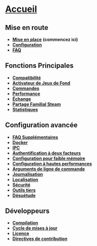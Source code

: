 # **[Accueil](https://github.com/JustArchiNET/ArchiSteamFarm/wiki/Home)**

## Mise en route

* **[Mise en place](https://github.com/JustArchiNET/ArchiSteamFarm/wiki/Setting-up)** **(commencez ici)**
* **[Configuration](https://github.com/JustArchiNET/ArchiSteamFarm/wiki/Configuration)**
* **[FAQ](https://github.com/JustArchiNET/ArchiSteamFarm/wiki/FAQ)**

## Fonctions Principales

* **[Compatibilité](https://github.com/JustArchiNET/ArchiSteamFarm/wiki/Compatibility)**
* **[Activateur de Jeux de Fond](https://github.com/JustArchiNET/ArchiSteamFarm/wiki/Background-games-redeemer)**
* **[Commandes](https://github.com/JustArchiNET/ArchiSteamFarm/wiki/Commands)**
* **[Performance](https://github.com/JustArchiNET/ArchiSteamFarm/wiki/Performance)**
* **[Échange](https://github.com/JustArchiNET/ArchiSteamFarm/wiki/Trading)**
* **[Partage Familial Steam](https://github.com/JustArchiNET/ArchiSteamFarm/wiki/Steam-Family-Sharing)**
* **[Statistiques](https://github.com/JustArchiNET/ArchiSteamFarm/wiki/Statistics)**

## Configuration avancée

* **[FAQ Supplémentaires](https://github.com/JustArchiNET/ArchiSteamFarm/wiki/Extended-FAQ)**
* **[Docker](https://github.com/JustArchiNET/ArchiSteamFarm/wiki/Docker)**
* **[IPC](https://github.com/JustArchiNET/ArchiSteamFarm/wiki/IPC)**
* **[Authentification à deux facteurs](https://github.com/JustArchiNET/ArchiSteamFarm/wiki/Two-factor-authentication)**
* **[Configuration pour faible mémoire](https://github.com/JustArchiNET/ArchiSteamFarm/wiki/Low-memory-setup)**
* **[Configuration à hautes performances](https://github.com/JustArchiNET/ArchiSteamFarm/wiki/High-performance-setup)**
* **[Arguments de ligne de commande](https://github.com/JustArchiNET/ArchiSteamFarm/wiki/Command-line-arguments)**
* **[Journalisation](https://github.com/JustArchiNET/ArchiSteamFarm/wiki/Logging)**
* **[Localisation](https://github.com/JustArchiNET/ArchiSteamFarm/wiki/Localization)**
* **[Sécurité](https://github.com/JustArchiNET/ArchiSteamFarm/wiki/Security)**
* **[Outils tiers](https://github.com/JustArchiNET/ArchiSteamFarm/wiki/Third-party-tools)**
* **[Désuétude](https://github.com/JustArchiNET/ArchiSteamFarm/wiki/Deprecation)**

## Développeurs

* **[Compilation](https://github.com/JustArchiNET/ArchiSteamFarm/wiki/Compilation)**
* **[Cycle de mises à jour](https://github.com/JustArchiNET/ArchiSteamFarm/wiki/Release-cycle)**
* **[Licence](https://github.com/JustArchiNET/ArchiSteamFarm/wiki/License)**
* **[Directives de contribution](https://github.com/JustArchiNET/ArchiSteamFarm/blob/master/.github/CONTRIBUTING.md)**